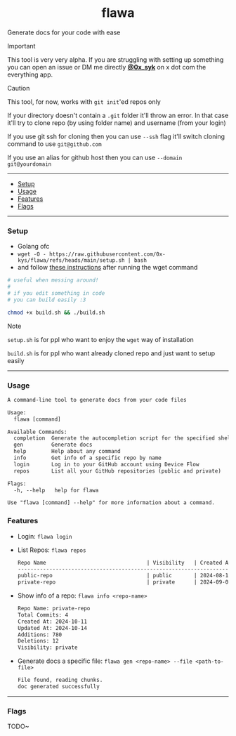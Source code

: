 <h1 align="center">flawa</h1>

Generate docs for your code with ease

> [!IMPORTANT]  
> This tool is very very alpha. If you are struggling with setting up something you can open an issue or DM me directly [**@0x_syk**](https://x.com/0x_syk) on x dot com the everything app.

> [!CAUTION]  
> This tool, for now, works with `git init`'ed repos only
>
> If your directory doesn't contain a `.git` folder it'll throw an error.
> In that case it'll try to clone repo (by using folder name) and username (from your login)
>
> If you use git ssh for cloning then you can use `--ssh` flag it'll switch cloning command to use `git@github.com`
>
> If you use an alias for github host then you can use `--domain git@yourdomain`

---

- [Setup](#setup)
- [Usage](#usage)
- [Features](#features)
- [Flags](#flags)

---

### Setup

- Golang ofc
- `wget -O - https://raw.githubusercontent.com/0x-kys/flawa/refs/heads/main/setup.sh | bash`
- and follow [these instructions](./docs/setup.md) after running the wget command

```sh
# useful when messing around!
#
# if you edit something in code
# you can build easily :3

chmod +x build.sh && ./build.sh
```

> [!NOTE]  
> `setup.sh` is for ppl who want to enjoy the `wget` way of installation
>
> `build.sh` is for ppl who want already cloned repo and just want to setup easily

---

### Usage

```txt
A command-line tool to generate docs from your code files

Usage:
  flawa [command]

Available Commands:
  completion  Generate the autocompletion script for the specified shell
  gen         Generate docs
  help        Help about any command
  info        Get info of a specific repo by name
  login       Log in to your GitHub account using Device Flow
  repos       List all your GitHub repositories (public and private)

Flags:
  -h, --help   help for flawa

Use "flawa [command] --help" for more information about a command.
```

### Features

- Login: `flawa login`

- List Repos: `flawa repos`

  ```txt
  Repo Name                                | Visibility   | Created At   | Updated At
  ----------------------------------------------------------------------------------------------------
  public-repo                              | public       | 2024-08-14   | 2024-10-12
  private-repo                             | private      | 2024-09-06   | 2024-10-13
  ```

- Show info of a repo: `flawa info <repo-name>`

  ```txt
  Repo Name: private-repo
  Total Commits: 4
  Created At: 2024-10-11
  Updated At: 2024-10-14
  Additions: 780
  Deletions: 12
  Visibility: private
  ```

- Generate docs a specific file: `flawa gen <repo-name> --file <path-to-file>`
  ```txt
  File found, reading chunks.
  doc generated successfully
  ```

---

### Flags

TODO~
